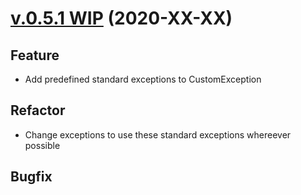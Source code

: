 # [v.0.5.1 WIP](https://github.com/upb-uc4/University-Credits-4.0/compare/v0.5.0...hyperledger-v0.5.1) (2020-XX-XX)
## Feature
 - Add predefined standard exceptions to CustomException
## Refactor
 - Change exceptions to use these standard exceptions whereever possible
## Bugfix
 
